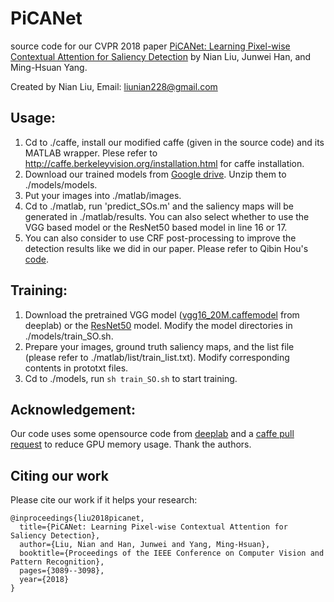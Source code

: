# PiCANet

source code for our CVPR 2018 paper [PiCANet: Learning Pixel-wise Contextual Attention for Saliency Detection](http://openaccess.thecvf.com/content_cvpr_2018/CameraReady/1251.pdf) 
by Nian Liu, Junwei Han, and Ming-Hsuan Yang.

Created by Nian Liu, Email: liunian228@gmail.com

## Usage:
1. Cd to ./caffe, install our modified caffe (given in the source code) and its MATLAB wrapper. Plese refer to 
http://caffe.berkeleyvision.org/installation.html for caffe installation.
2. Download our trained models from [Google drive](https://drive.google.com/open?id=1sY1SLH-2KXZsVZ3rRYf--QMctXwAP1tQ). Unzip them to ./models/models.
3. Put your images into ./matlab/images.
4. Cd to ./matlab, run 'predict_SOs.m' and the saliency maps will be generated in ./matlab/results. You can also select whether to use the VGG based model or the ResNet50 based model in line 16 or 17.
5. You can also consider to use CRF post-processing to improve the detection results like we did in our paper. Please refer to Qibin Hou's [code](https://github.com/Andrew-Qibin/dss_crf).

## Training:
1. Download the pretrained VGG model ([vgg16_20M.caffemodel](http://liangchiehchen.com/projects/Init%20Models.html) from deeplab) or the [ResNet50](https://github.com/KaimingHe/deep-residual-networks) model. Modify the model directories in ./models/train_SO.sh.
2. Prepare your images, ground truth saliency maps, and the list file (please refer to ./matlab/list/train_list.txt). Modify corresponding contents in prototxt files.
3. Cd to ./models, run ```sh train_SO.sh``` to start training.

## Acknowledgement:
Our code uses some opensource code from [deeplab](https://bitbucket.org/aquariusjay/deeplab-public-ver2) and a [caffe pull request](https://github.com/BVLC/caffe/pull/2016) to reduce GPU memory usage. Thank the authors.


## Citing our work
Please cite our work if it helps your research:
```
@inproceedings{liu2018picanet,
  title={PiCANet: Learning Pixel-wise Contextual Attention for Saliency Detection},
  author={Liu, Nian and Han, Junwei and Yang, Ming-Hsuan},
  booktitle={Proceedings of the IEEE Conference on Computer Vision and Pattern Recognition},
  pages={3089--3098},
  year={2018}
}
```
